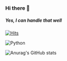 ### Hi there 👋
##### Yes, I can handle that well

[![Hits](https://hits.seeyoufarm.com/api/count/incr/badge.svg?url=https%3A%2F%2Fgithub.com%2Fsonicce99&count_bg=%2379C83D&title_bg=%236DA0EB&icon=youtube.svg&icon_color=%23E70707&title=Welcome&edge_flat=false)](https://www.youtube.com/channel/UCqa4CnlUu--_X0lXWURBNEQ)

<img alt="Python" src ="https://img.shields.io/badge/react-#61DAFB.svg?&style=for-the-badge&logo=REACT&logoColor=black"/>

![Anurag's GitHub stats](https://github-readme-stats.vercel.app/api?username=sonicce99&show_icons=true&theme=merko)

